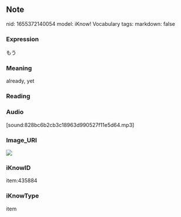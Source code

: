 ## Note
nid: 1655372140054
model: iKnow! Vocabulary
tags: 
markdown: false

### Expression
もう

### Meaning
already, yet

### Reading


### Audio
[sound:828bc6b2cb3c18963d990527f11e5d64.mp3]

### Image_URI
<img src="f5cd0090093566eb88dc90001a7b15a1.jpg">

### iKnowID
item:435884

### iKnowType
item
